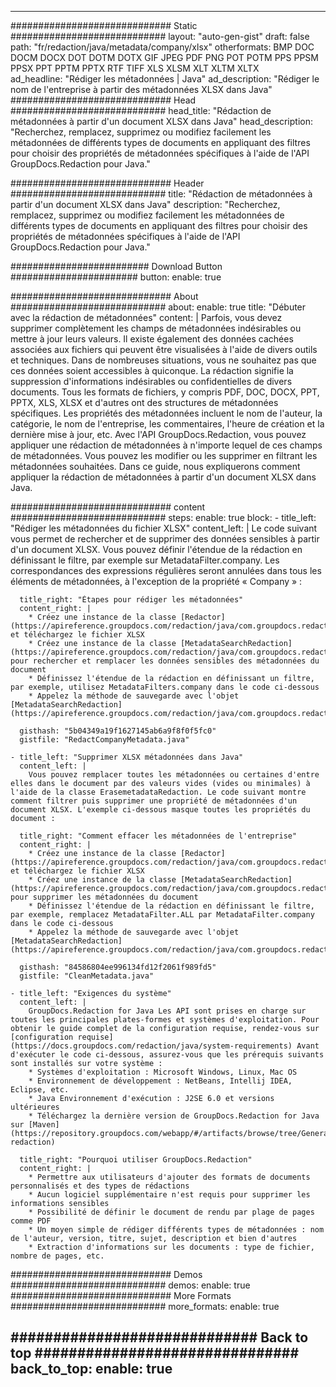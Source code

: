 
---
############################# Static ############################
layout: "auto-gen-gist" 
draft: false
path: "fr/redaction/java/metadata/company/xlsx"
otherformats: BMP DOC DOCM DOCX DOT DOTM DOTX GIF JPEG PDF PNG POT POTM PPS PPSM PPSX PPT PPTM PPTX RTF TIFF XLS XLSM XLT XLTM XLTX  
ad_headline: "Rédiger les métadonnées | Java"
ad_description: "Rédiger le nom de l'entreprise à partir des métadonnées XLSX dans Java"
############################# Head ############################
head_title: "Rédaction de métadonnées à partir d'un document XLSX dans Java"
head_description: "Recherchez, remplacez, supprimez ou modifiez facilement les métadonnées de différents types de documents en appliquant des filtres pour choisir des propriétés de métadonnées spécifiques à l'aide de l'API GroupDocs.Redaction pour Java."

############################# Header ############################
title: "Rédaction de métadonnées à partir d'un document XLSX dans Java"
description: "Recherchez, remplacez, supprimez ou modifiez facilement les métadonnées de différents types de documents en appliquant des filtres pour choisir des propriétés de métadonnées spécifiques à l'aide de l'API GroupDocs.Redaction pour Java."

######################### Download Button #######################
button:
    enable: true

############################# About ############################
about:
    enable: true
    title: "Débuter avec la rédaction de métadonnées"
    content: |
        Parfois, vous devez supprimer complètement les champs de métadonnées indésirables ou mettre à jour leurs valeurs. Il existe également des données cachées associées aux fichiers qui peuvent être visualisées à l'aide de divers outils et techniques. Dans de nombreuses situations, vous ne souhaitez pas que ces données soient accessibles à quiconque. La rédaction signifie la suppression d'informations indésirables ou confidentielles de divers documents. Tous les formats de fichiers, y compris PDF, DOC, DOCX, PPT, PPTX, XLS, XLSX et d'autres ont des structures de métadonnées spécifiques. Les propriétés des métadonnées incluent le nom de l'auteur, la catégorie, le nom de l'entreprise, les commentaires, l'heure de création et la dernière mise à jour, etc. Avec l'API GroupDocs.Redaction, vous pouvez appliquer une rédaction de métadonnées à n'importe lequel de ces champs de métadonnées. Vous pouvez les modifier ou les supprimer en filtrant les métadonnées souhaitées. Dans ce guide, nous expliquerons comment appliquer la rédaction de métadonnées à partir d'un document XLSX dans Java.

############################# content ############################
steps:
    enable: true
    block:
    - title_left: "Rédiger les métadonnées du fichier XLSX"
      content_left: |
        Le code suivant vous permet de rechercher et de supprimer des données sensibles à partir d'un document XLSX. Vous pouvez définir l'étendue de la rédaction en définissant le filtre, par exemple sur MetadataFilter.company. Les correspondances des expressions régulières seront annulées dans tous les éléments de métadonnées, à l'exception de la propriété « Company » : 

      title_right: "Étapes pour rédiger les métadonnées"
      content_right: |
        * Créez une instance de la classe [Redactor](https://apireference.groupdocs.com/redaction/java/com.groupdocs.redaction/Redactor) et téléchargez le fichier XLSX
        * Créez une instance de la classe [MetadataSearchRedaction](https://apireference.groupdocs.com/redaction/java/com.groupdocs.redaction.redactions/MetadataSearchRedaction) pour rechercher et remplacer les données sensibles des métadonnées du document
        * Définissez l'étendue de la rédaction en définissant un filtre, par exemple, utilisez MetadataFilters.company dans le code ci-dessous
        * Appelez la méthode de sauvegarde avec l'objet [MetadataSearchRedaction](https://apireference.groupdocs.com/redaction/java/com.groupdocs.redaction.redactions/MetadataSearchRedaction) 

      gisthash: "5b04349a19f1627145ab6a9f8f0f5fc0"
      gistfile: "RedactCompanyMetadata.java"
      
    - title_left: "Supprimer XLSX métadonnées dans Java"
      content_left: |
        Vous pouvez remplacer toutes les métadonnées ou certaines d'entre elles dans le document par des valeurs vides (vides ou minimales) à l'aide de la classe ErasemetadataRedaction. Le code suivant montre comment filtrer puis supprimer une propriété de métadonnées d'un document XLSX. L'exemple ci-dessous masque toutes les propriétés du document : 
        
      title_right: "Comment effacer les métadonnées de l'entreprise"
      content_right: |
        * Créez une instance de la classe [Redactor](https://apireference.groupdocs.com/redaction/java/com.groupdocs.redaction/Redactor) et téléchargez le fichier XLSX
        * Créez une instance de la classe [MetadataSearchRedaction](https://apireference.groupdocs.com/redaction/java/com.groupdocs.redaction.redactions/MetadataSearchRedaction) pour supprimer les métadonnées du document
        * Définissez l'étendue de la rédaction en définissant le filtre, par exemple, remplacez MetadataFilter.ALL par MetadataFilter.company dans le code ci-dessous
        * Appelez la méthode de sauvegarde avec l'objet [MetadataSearchRedaction](https://apireference.groupdocs.com/redaction/java/com.groupdocs.redaction.redactions/MetadataSearchRedaction) 
        
      gisthash: "84586804ee996134fd12f2061f989fd5"
      gistfile: "CleanMetadata.java"

    - title_left: "Exigences du système"
      content_left: |
        GroupDocs.Redaction for Java Les API sont prises en charge sur toutes les principales plates-formes et systèmes d'exploitation. Pour obtenir le guide complet de la configuration requise, rendez-vous sur [configuration requise](https://docs.groupdocs.com/redaction/java/system-requirements) Avant d'exécuter le code ci-dessous, assurez-vous que les prérequis suivants sont installés sur votre système :
        * Systèmes d'exploitation : Microsoft Windows, Linux, Mac OS
        * Environnement de développement : NetBeans, Intellij IDEA, Eclipse, etc.
        * Java Environnement d'exécution : J2SE 6.0 et versions ultérieures
        * Téléchargez la dernière version de GroupDocs.Redaction for Java sur [Maven](https://repository.groupdocs.com/webapp/#/artifacts/browse/tree/General/repo/com/groupdocs/groupdocs-redaction)
        
      title_right: "Pourquoi utiliser GroupDocs.Redaction"
      content_right: |
        * Permettre aux utilisateurs d'ajouter des formats de documents personnalisés et des types de rédactions
        * Aucun logiciel supplémentaire n'est requis pour supprimer les informations sensibles
        * Possibilité de définir le document de rendu par plage de pages comme PDF
        * Un moyen simple de rédiger différents types de métadonnées : nom de l'auteur, version, titre, sujet, description et bien d'autres
        * Extraction d'informations sur les documents : type de fichier, nombre de pages, etc.
        

############################# Demos ############################
demos:
    enable: true
############################# More Formats ############################
more_formats:
    enable: true

############################# Back to top ###############################
back_to_top:
    enable: true
---